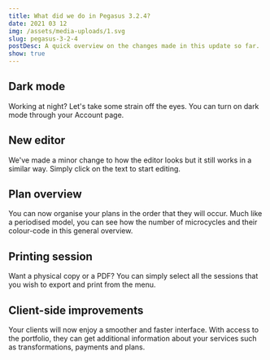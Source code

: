 ```yaml
---
title: What did we do in Pegasus 3.2.4?
date: 2021 03 12
img: /assets/media-uploads/1.svg
slug: pegasus-3-2-4
postDesc: A quick overview on the changes made in this update so far.
show: true
---
```


## Dark mode

Working at night? Let's take some strain off the eyes. You can turn on dark mode through your Account page.

## New editor

We've made a minor change to how the editor looks but it still works in a similar way. Simply click on the text to start editing.

## Plan overview

You can now organise your plans in the order that they will occur. Much like a periodised model, you can see how the number of microcycles and their colour-code in this general overview.

## Printing session

Want a physical copy or a PDF? You can simply select all the sessions that you wish to export and print from the menu.

## Client-side improvements

Your clients will now enjoy a smoother and faster interface. With access to the portfolio, they can get additional information about your services such as transformations, payments and plans.
